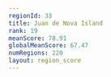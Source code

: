 ```yaml
---
regionId: 33
title: Juan de Nova Island
rank: 19
meanScore: 78.91
globalMeanScore: 67.47
numRegions: 220
layout: region_score
---
```

